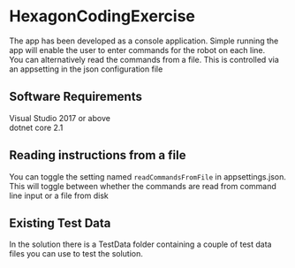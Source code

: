 # HexagonCodingExercise
The app has been developed as a console application. Simple running the app will enable the user to enter commands for the robot on each line.  
You can alternatively read the commands from a file. This is controlled via an appsetting in the json configuration file


## Software Requirements
Visual Studio 2017 or above  
dotnet core 2.1  

## Reading instructions from a file  
You can toggle the setting named `readCommandsFromFile` in appsettings.json. This will toggle between whether the 
commands are read from command line input or a file from disk  

## Existing Test Data
In the solution there is a TestData folder containing a couple of test data files you can use to test the solution.  

